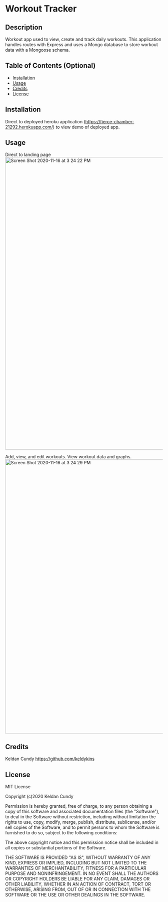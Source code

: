 # Workout Tracker

## Description 

Workout app used to view, create and track daily workouts. This application handles routes with Express and uses a Mongo database to store workout data with a Mongoose schema.


## Table of Contents (Optional)

* [Installation](#installation)
* [Usage](#usage)
* [Credits](#credits)
* [License](#license)


## Installation
Direct to deployed heroku application (https://fierce-chamber-21292.herokuapp.com/) to view demo of deployed app.


## Usage 

Direct to landing page
<img width="933" alt="Screen Shot 2020-11-16 at 3 24 22 PM" src="https://user-images.githubusercontent.com/66789135/99315516-fede2280-281f-11eb-83b9-a0ef10373544.png">

Add, view, and edit workouts. View workout data and graphs.
<img width="875" alt="Screen Shot 2020-11-16 at 3 24 29 PM" src="https://user-images.githubusercontent.com/66789135/99315522-00a7e600-2820-11eb-8723-c6c251de38a0.png">


## Credits

Keldan Cundy https://github.com/keldykins



## License

MIT License

Copyright (c)2020 Keldan Cundy

Permission is hereby granted, free of charge, to any person obtaining a copy
of this software and associated documentation files (the "Software"), to deal
in the Software without restriction, including without limitation the rights
to use, copy, modify, merge, publish, distribute, sublicense, and/or sell
copies of the Software, and to permit persons to whom the Software is
furnished to do so, subject to the following conditions:

The above copyright notice and this permission notice shall be included in all
copies or substantial portions of the Software.

THE SOFTWARE IS PROVIDED "AS IS", WITHOUT WARRANTY OF ANY KIND, EXPRESS OR
IMPLIED, INCLUDING BUT NOT LIMITED TO THE WARRANTIES OF MERCHANTABILITY,
FITNESS FOR A PARTICULAR PURPOSE AND NONINFRINGEMENT. IN NO EVENT SHALL THE
AUTHORS OR COPYRIGHT HOLDERS BE LIABLE FOR ANY CLAIM, DAMAGES OR OTHER
LIABILITY, WHETHER IN AN ACTION OF CONTRACT, TORT OR OTHERWISE, ARISING FROM,
OUT OF OR IN CONNECTION WITH THE SOFTWARE OR THE USE OR OTHER DEALINGS IN THE
SOFTWARE.
